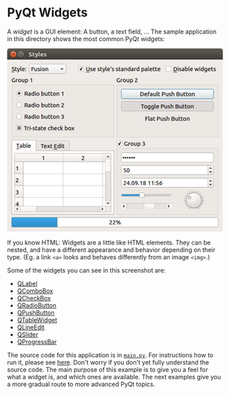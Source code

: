 # PyQt Widgets

A *widget* is a GUI element: A button, a text field, ... The sample application in this directory shows the most common PyQt widgets:

![PyQt widgets screenshot](pyqt-widgets.png)

If you know HTML: Widgets are a little like HTML elements. They can be nested, and have a different appearance and behavior depending on their type. (Eg. a link `<a>` looks and behaves differently from an image `<img>`.)

Some of the widgets you can see in this screenshot are:

 * [QLabel](https://doc.qt.io/qt-5/qlabel.html)
 * [QComboBox](https://doc.qt.io/qt-5/qcombobox.html)
 * [QCheckBox](https://doc.qt.io/qt-5/qcheckbox.html)
 * [QRadioButton](https://doc.qt.io/qt-5/qradiobutton.html)
 * [QPushButton](https://doc.qt.io/qt-5/qpushbutton.html)
 * [QTableWidget](https://doc.qt.io/qt-5/qtablewidget.html)
 * [QLineEdit](https://doc.qt.io/qt-5/qlineedit.html)
 * [QSlider](https://doc.qt.io/qt-5/qslider.html)
 * [QProgressBar](https://doc.qt.io/qt-5/qprogressbar.html)

The source code for this application is in [`main.py`](main.py). For instructions how to run it, please see [here](https://github.com/1mh/pyqt-examples#running-the-examples). Don't worry if you don't yet fully understand the source code. The main purpose of this example is to give you a feel for what a widget is, and which ones are available. The next examples give you a more gradual route to more advanced PyQt topics.
